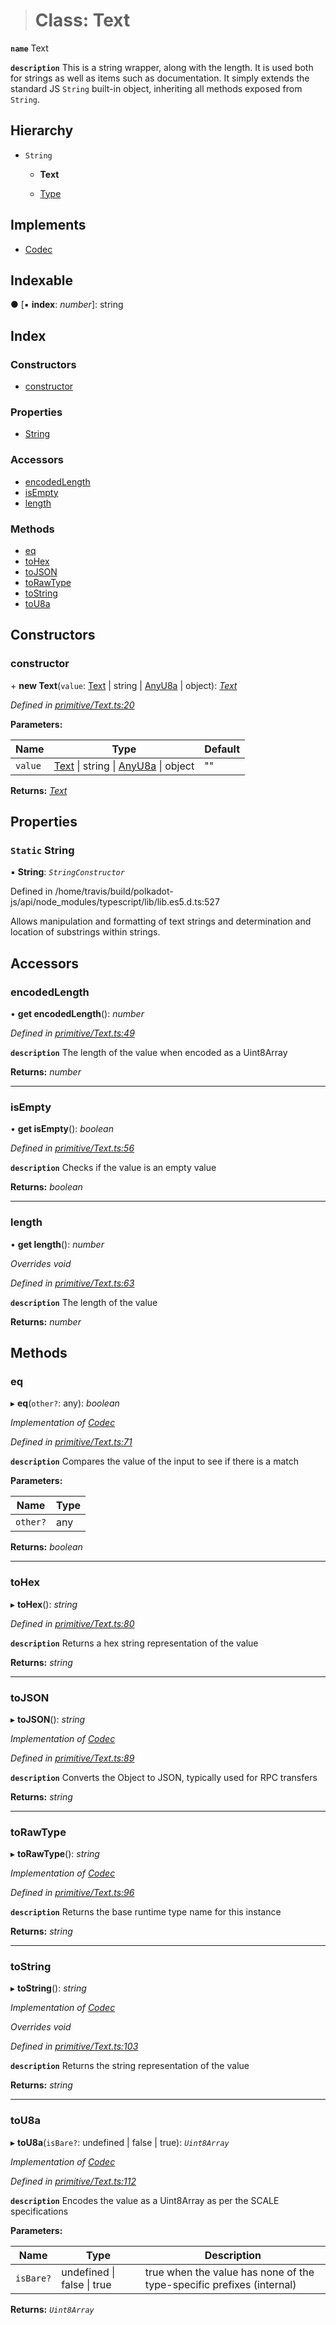 > # Class: Text

**`name`** Text

**`description`** 
This is a string wrapper, along with the length. It is used both for strings as well
as items such as documentation. It simply extends the standard JS `String` built-in
object, inheriting all methods exposed from `String`.

## Hierarchy

* `String`

  * **Text**

  * [Type](_primitive_type_.type.md)

## Implements

* [Codec](../interfaces/_types_.codec.md)

## Indexable

● \[▪ **index**: *number*\]: string

## Index

### Constructors

* [constructor](_primitive_text_.text.md#constructor)

### Properties

* [String](_primitive_text_.text.md#static-string)

### Accessors

* [encodedLength](_primitive_text_.text.md#encodedlength)
* [isEmpty](_primitive_text_.text.md#isempty)
* [length](_primitive_text_.text.md#length)

### Methods

* [eq](_primitive_text_.text.md#eq)
* [toHex](_primitive_text_.text.md#tohex)
* [toJSON](_primitive_text_.text.md#tojson)
* [toRawType](_primitive_text_.text.md#torawtype)
* [toString](_primitive_text_.text.md#tostring)
* [toU8a](_primitive_text_.text.md#tou8a)

## Constructors

###  constructor

\+ **new Text**(`value`: [Text](_primitive_text_.text.md) | string | [AnyU8a](../modules/_types_.md#anyu8a) | object): *[Text](_primitive_text_.text.md)*

*Defined in [primitive/Text.ts:20](https://github.com/polkadot-js/api/blob/3827353/packages/types/src/primitive/Text.ts#L20)*

**Parameters:**

Name | Type | Default |
------ | ------ | ------ |
`value` | [Text](_primitive_text_.text.md) \| string \| [AnyU8a](../modules/_types_.md#anyu8a) \| object | "" |

**Returns:** *[Text](_primitive_text_.text.md)*

## Properties

### `Static` String

▪ **String**: *`StringConstructor`*

Defined in /home/travis/build/polkadot-js/api/node_modules/typescript/lib/lib.es5.d.ts:527

Allows manipulation and formatting of text strings and determination and location of substrings within strings.

## Accessors

###  encodedLength

• **get encodedLength**(): *number*

*Defined in [primitive/Text.ts:49](https://github.com/polkadot-js/api/blob/3827353/packages/types/src/primitive/Text.ts#L49)*

**`description`** The length of the value when encoded as a Uint8Array

**Returns:** *number*

___

###  isEmpty

• **get isEmpty**(): *boolean*

*Defined in [primitive/Text.ts:56](https://github.com/polkadot-js/api/blob/3827353/packages/types/src/primitive/Text.ts#L56)*

**`description`** Checks if the value is an empty value

**Returns:** *boolean*

___

###  length

• **get length**(): *number*

*Overrides void*

*Defined in [primitive/Text.ts:63](https://github.com/polkadot-js/api/blob/3827353/packages/types/src/primitive/Text.ts#L63)*

**`description`** The length of the value

**Returns:** *number*

## Methods

###  eq

▸ **eq**(`other?`: any): *boolean*

*Implementation of [Codec](../interfaces/_types_.codec.md)*

*Defined in [primitive/Text.ts:71](https://github.com/polkadot-js/api/blob/3827353/packages/types/src/primitive/Text.ts#L71)*

**`description`** Compares the value of the input to see if there is a match

**Parameters:**

Name | Type |
------ | ------ |
`other?` | any |

**Returns:** *boolean*

___

###  toHex

▸ **toHex**(): *string*

*Defined in [primitive/Text.ts:80](https://github.com/polkadot-js/api/blob/3827353/packages/types/src/primitive/Text.ts#L80)*

**`description`** Returns a hex string representation of the value

**Returns:** *string*

___

###  toJSON

▸ **toJSON**(): *string*

*Implementation of [Codec](../interfaces/_types_.codec.md)*

*Defined in [primitive/Text.ts:89](https://github.com/polkadot-js/api/blob/3827353/packages/types/src/primitive/Text.ts#L89)*

**`description`** Converts the Object to JSON, typically used for RPC transfers

**Returns:** *string*

___

###  toRawType

▸ **toRawType**(): *string*

*Implementation of [Codec](../interfaces/_types_.codec.md)*

*Defined in [primitive/Text.ts:96](https://github.com/polkadot-js/api/blob/3827353/packages/types/src/primitive/Text.ts#L96)*

**`description`** Returns the base runtime type name for this instance

**Returns:** *string*

___

###  toString

▸ **toString**(): *string*

*Implementation of [Codec](../interfaces/_types_.codec.md)*

*Overrides void*

*Defined in [primitive/Text.ts:103](https://github.com/polkadot-js/api/blob/3827353/packages/types/src/primitive/Text.ts#L103)*

**`description`** Returns the string representation of the value

**Returns:** *string*

___

###  toU8a

▸ **toU8a**(`isBare?`: undefined | false | true): *`Uint8Array`*

*Implementation of [Codec](../interfaces/_types_.codec.md)*

*Defined in [primitive/Text.ts:112](https://github.com/polkadot-js/api/blob/3827353/packages/types/src/primitive/Text.ts#L112)*

**`description`** Encodes the value as a Uint8Array as per the SCALE specifications

**Parameters:**

Name | Type | Description |
------ | ------ | ------ |
`isBare?` | undefined \| false \| true | true when the value has none of the type-specific prefixes (internal)  |

**Returns:** *`Uint8Array`*